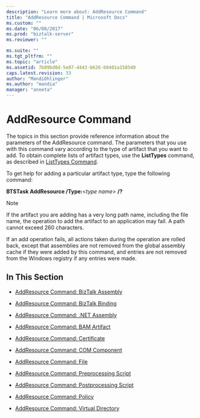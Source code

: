 ```yaml
---
description: "Learn more about: AddResource Command"
title: "AddResource Command | Microsoft Docs"
ms.custom: ""
ms.date: "06/08/2017"
ms.prod: "biztalk-server"
ms.reviewer: ""

ms.suite: ""
ms.tgt_pltfrm: ""
ms.topic: "article"
ms.assetid: 7b09bd8d-5e07-4443-b626-60401a158540
caps.latest.revision: 33
author: "MandiOhlinger"
ms.author: "mandia"
manager: "anneta"
---
```

# AddResource Command
The topics in this section provide reference information about the parameters of the AddResource command. The parameters that you use with this command vary according to the type of artifact that you want to add. To obtain complete lists of artifact types, use the **ListTypes** command, as described in [ListTypes Command](../core/listtypes-command.md).  
  
 To get help for adding a particular artifact type, type the following command:  
  
 **BTSTask AddResource /Type:**\<*type name*\> **/?**  
  
> [!NOTE]
>  If the artifact you are adding has a very long path name, including the file name, the operation to add the artifact to an application may fail. A path cannot exceed 260 characters.  
>   
>  If an add operation fails, all actions taken during the operation are rolled back, except that assemblies are not removed from the global assembly cache if they were added by this command, and entries are not removed from the Windows registry if any entries were made.  
  
## In This Section  
  
-   [AddResource Command: BizTalk Assembly](../core/addresource-command-biztalk-assembly.md)  
  
-   [AddResource Command: BizTalk Binding](../core/addresource-command-biztalk-binding.md)  
  
-   [AddResource Command: .NET Assembly](../core/addresource-command-net-assembly.md)  
  
-   [AddResource Command: BAM Artifact](../core/addresource-command-bam-artifact.md)  
  
-   [AddResource Command: Certificate](../core/addresource-command-certificate.md)  
  
-   [AddResource Command: COM Component](../core/addresource-command-com-component.md)  
  
-   [AddResource Command: File](../core/addresource-command-file.md)  
  
-   [AddResource Command: Preprocessing Script](../core/addresource-command-preprocessing-script.md)  
  
-   [AddResource Command: Postprocessing Script](../core/addresource-command-postprocessing-script.md)  
  
-   [AddResource Command: Policy](../core/addresource-command-policy.md)  
  
-   [AddResource Command: Virtual Directory](../core/addresource-command-virtual-directory.md)
